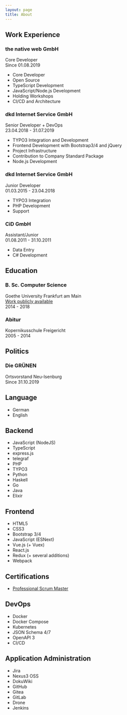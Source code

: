 ```yaml
---
layout: page
title: About
---
```


<section class="about__section about__work">

## Work Experience

  <div class="about__work-item">
    <h3>the native web GmbH</h3>
    <span class="about__work-item-title">Core Developer</span>
    <div class="about__work-item-timespan">
      Since <time class="about__education-item-from" datetime="2019-08-01">01.08.2019</time>
    </div>
    <div class="about__work-item-description">
      <ul>
        <li>Core Developer</li>
        <li>Open Source</li>
        <li>TypeScript Development</li>
        <li>JavaScript/Node.js Development</li>
        <li>Holding Workshops</li>
        <li>CI/CD and Architecture</li>
      </ul>
    </div>
  </div>
  <div class="about__work-item">
    <h3>dkd Internet Service GmbH</h3>
    <span class="about__work-item-title">Senior Developer + DevOps</span>
    <div class="about__work-item-timespan">
      <time class="about__education-item-from" datetime="2018-04-23">23.04.2018</time> - <time class="about__education-item-to" datetime="2019-07-31">31.07.2019</time>
    </div>
    <div class="about__work-item-description">
      <ul>
        <li>TYPO3 Integration and Development</li>
        <li>Frontend Development with Bootstrap3/4 and jQuery</li>
        <li>Project Infrastructure</li>
        <li>Contribution to Company Standard Package</li>
        <li>Node.js Development</li>
      </ul>
    </div>
  </div>
  <div class="about__work-item">
    <h3>dkd Internet Service GmbH</h3>
    <span class="about__work-item-title">Junior Developer</span>
    <div class="about__work-item-timespan">
      <time class="about__education-item-from" datetime="2015-03-01">01.03.2015</time> - <time class="about__education-item-to" datetime="2018-04-23">23.04.2018</time>
    </div>
    <div class="about__work-item-description">
      <ul>
        <li>TYPO3 Integration</li>
        <li>PHP Development</li>
        <li>Support</li>
      </ul>
    </div>
  </div>
  <div class="about__work-item">
    <h3>CiD GmbH</h3>
    <span class="about__work-item-title">Assistant/Junior</span>
    <div class="about__work-item-timespan">
      <time class="about__education-item-from" datetime="">01.08.2011</time> - <time class="about__education-item-to" datetime="">31.10.2011</time>
    </div>
    <div class="about__work-item-description">
      <ul>
        <li>Data Entry</li>
        <li>C# Development</li>
      </ul>
    </div>
  </div>
</section>
<section class="about__section about__education">

## Education

  <div class="about__education-item">
    <h3>B. Sc. Computer Science</h3>
    <span class="about__education-item-institute">Goethe University Frankfurt am Main</span>
    <div class="about__education-item-description"><a href="https://github.com/yeldiRium/uimadatabase" rel="noopener">Work publicly available</a></div>
    <div class="about__education-item-timespan">
      <time class="about__education-item-from" datetime="2014">2014</time> - <time class="about__education-item-to" datetime="2018">2018</time>
    </div>
  </div>
  <div class="about__education-item">
    <h3>Abitur</h3>
    <span class="about__education-item-institute">Kopernikusschule Freigericht</span>
    <div class="about__education-item-timespan">
      <time class="about__education-item-from" datetime="2005">2005</time> - <time class="about__education-item-to" datetime="2014">2014</time>
    </div>
  </div>
</section>
<section class="about__section about__politics clearfix-before">

## Politics

  <div class="about__politics-item">
    <h3>Die GRÜNEN</h3>
    <span class="about__politics-item-position">Ortsvorstand Neu-Isenburg</span>
    <div class="about__politics-item-timespan">
      Since <time class="about__politics-item-from" datetime="2019-10-31">31.10.2019</time>
    </div>
  </div>
</section>
<section class="about__section about__language">

## Language

  <ul class="skills-list">
    <li class="skills-list__item">
      <div class="skills-list__item-inner">
        <span>German</span>
        <div class="skills-list__progress-bar">
          <div class="skills-list__progress-bar-inner" style="width: 100%;"></div>
        </div>
      </div>
    </li>
    <li class="skills-list__item">
      <div class="skills-list__item-inner">
        <span>English</span>
        <div class="skills-list__progress-bar">
          <div class="skills-list__progress-bar-inner" style="width: 95%;"></div>
        </div>
      </div>
    </li>
  </ul>
</section>
<section class="about__section about__backend clearfix-before">

## Backend

  <ul class="skills-list">
    <li class="skills-list__item">
      <div class="skills-list__item-inner">
        <span>JavaScript (NodeJS)</span>
        <div class="skills-list__progress-bar">
          <div class="skills-list__progress-bar-inner" style="width: 95%;"></div>
        </div>
      </div>
    </li>
    <li class="skills-list__item">
      <div class="skills-list__item-inner">
        <span>TypeScript</span>
        <div class="skills-list__progress-bar">
          <div class="skills-list__progress-bar-inner" style="width: 90%;"></div>
        </div>
      </div>
    </li>
    <li class="skills-list__item">
      <div class="skills-list__item-inner">
        <span>express.js</span>
        <div class="skills-list__progress-bar">
          <div class="skills-list__progress-bar-inner" style="width: 85%;"></div>
        </div>
      </div>
    </li>
    <li class="skills-list__item">
      <div class="skills-list__item-inner">
        <span>telegraf</span>
        <div class="skills-list__progress-bar">
          <div class="skills-list__progress-bar-inner" style="width: 80%;"></div>
        </div>
      </div>
    </li>
    <li class="skills-list__item">
      <div class="skills-list__item-inner">
        <span>PHP</span>
        <div class="skills-list__progress-bar">
          <div class="skills-list__progress-bar-inner" style="width: 95%;"></div>
        </div>
      </div>
    </li>
    <li class="skills-list__item">
      <div class="skills-list__item-inner">
        <span>TYPO3</span>
        <div class="skills-list__progress-bar">
          <div class="skills-list__progress-bar-inner" style="width: 85%;"></div>
        </div>
      </div>
    </li>
    <li class="skills-list__item">
      <div class="skills-list__item-inner">
        <span>Python</span>
        <div class="skills-list__progress-bar">
          <div class="skills-list__progress-bar-inner" style="width: 60%;"></div>
        </div>
      </div>
    </li>
    <li class="skills-list__item">
      <div class="skills-list__item-inner">
        <span>Haskell</span>
        <div class="skills-list__progress-bar">
          <div class="skills-list__progress-bar-inner" style="width: 50%;"></div>
        </div>
      </div>
    </li>
    <li class="skills-list__item">
      <div class="skills-list__item-inner">
        <span>Go</span>
        <div class="skills-list__progress-bar">
          <div class="skills-list__progress-bar-inner" style="width: 40%;"></div>
        </div>
      </div>
    </li>
    <li class="skills-list__item">
      <div class="skills-list__item-inner">
        <span>Java</span>
        <div class="skills-list__progress-bar">
          <div class="skills-list__progress-bar-inner" style="width: 25%;"></div>
        </div>
      </div>
    </li>
    <li class="skills-list__item">
      <div class="skills-list__item-inner">
        <span>Elixir</span>
        <div class="skills-list__progress-bar">
          <div class="skills-list__progress-bar-inner" style="width: 15%;"></div>
        </div>
      </div>
    </li>
  </ul>
</section>
<section class="about__section about__frontend">

## Frontend

  <ul class="skills-list">
    <li class="skills-list__item">
      <div class="skills-list__item-inner">
        <span>HTML5</span>
        <div class="skills-list__progress-bar">
          <div class="skills-list__progress-bar-inner" style="width: 85%;"></div>
        </div>
      </div>
    </li>
    <li class="skills-list__item">
      <div class="skills-list__item-inner">
        <span>CSS3</span>
        <div class="skills-list__progress-bar">
          <div class="skills-list__progress-bar-inner" style="width: 85%;"></div>
        </div>
      </div>
    </li>
    <li class="skills-list__item">
      <div class="skills-list__item-inner">
        <span>Bootstrap 3/4</span>
        <div class="skills-list__progress-bar">
          <div class="skills-list__progress-bar-inner" style="width: 80%;"></div>
        </div>
      </div>
    </li>
    <li class="skills-list__item">
      <div class="skills-list__item-inner">
        <span>JavaScript (ESNext)</span>
        <div class="skills-list__progress-bar">
          <div class="skills-list__progress-bar-inner" style="width: 95%;"></div>
        </div>
      </div>
    </li>
    <li class="skills-list__item">
      <div class="skills-list__item-inner">
        <span>Vue.js (+ Vuex)</span>
        <div class="skills-list__progress-bar">
          <div class="skills-list__progress-bar-inner" style="width: 90%;"></div>
        </div>
      </div>
    </li>
    <li class="skills-list__item">
      <div class="skills-list__item-inner">
        <span>React.js</span>
        <div class="skills-list__progress-bar">
          <div class="skills-list__progress-bar-inner" style="width: 70%;"></div>
        </div>
      </div>
    </li>
    <li class="skills-list__item">
      <div class="skills-list__item-inner">
        <span>Redux (+ several additions)</span>
        <div class="skills-list__progress-bar">
          <div class="skills-list__progress-bar-inner" style="width: 90%;"></div>
        </div>
      </div>
    </li>
    <li class="skills-list__item">
      <div class="skills-list__item-inner">
        <span>Webpack</span>
        <div class="skills-list__progress-bar">
          <div class="skills-list__progress-bar-inner" style="width: 90%;"></div>
        </div>
      </div>
    </li>
  </ul>
</section>
<section class="about__section about__certifications clearfix-before">

## Certifications

- [Professional Scrum Master](https://www.scrum.org/user/465695)
</section>
<section class="about__section about__devops clearfix-before">

## DevOps

  <ul class="skills-list">
    <li class="skills-list__item">
      <div class="skills-list__item-inner">
        <span>Docker</span>
        <div class="skills-list__progress-bar">
          <div class="skills-list__progress-bar-inner" style="width: 95%;"></div>
        </div>
      </div>
    </li>
    <li class="skills-list__item">
      <div class="skills-list__item-inner">
        <span>Docker Compose</span>
        <div class="skills-list__progress-bar">
          <div class="skills-list__progress-bar-inner" style="width: 85%;"></div>
        </div>
      </div>
    </li>
    <li class="skills-list__item">
      <div class="skills-list__item-inner">
        <span>Kubernetes</span>
        <div class="skills-list__progress-bar">
          <div class="skills-list__progress-bar-inner" style="width: 70%;"></div>
        </div>
      </div>
    </li>
    <li class="skills-list__item">
      <div class="skills-list__item-inner">
        <span>JSON Schema 4/7</span>
        <div class="skills-list__progress-bar">
          <div class="skills-list__progress-bar-inner" style="width: 70%;"></div>
        </div>
      </div>
    </li>
    <li class="skills-list__item">
      <div class="skills-list__item-inner">
        <span>OpenAPI 3</span>
        <div class="skills-list__progress-bar">
          <div class="skills-list__progress-bar-inner" style="width: 60%;"></div>
        </div>
      </div>
    </li>
    <li class="skills-list__item">
      <div class="skills-list__item-inner">
        <span>CI/CD</span>
        <div class="skills-list__progress-bar">
          <div class="skills-list__progress-bar-inner" style="width: 70%;"></div>
        </div>
      </div>
    </li>
  </ul>
</section>
<section class="about__section about__administration">

## Application Administration

  <ul class="skills-list">
    <li class="skills-list__item">
      <div class="skills-list__item-inner">
        <span>Jira</span>
        <div class="skills-list__progress-bar">
          <div class="skills-list__progress-bar-inner" style="width: 70%;"></div>
        </div>
      </div>
    </li>
    <li class="skills-list__item">
      <div class="skills-list__item-inner">
        <span>Nexus3 OSS</span>
        <div class="skills-list__progress-bar">
          <div class="skills-list__progress-bar-inner" style="width: 60%;"></div>
        </div>
      </div>
    </li>
    <li class="skills-list__item">
      <div class="skills-list__item-inner">
        <span>DokuWiki</span>
        <div class="skills-list__progress-bar">
          <div class="skills-list__progress-bar-inner" style="width: 90%;"></div>
        </div>
      </div>
    </li>
    <li class="skills-list__item">
      <div class="skills-list__item-inner">
        <span>GitHub</span>
        <div class="skills-list__progress-bar">
          <div class="skills-list__progress-bar-inner" style="width: 80%;"></div>
        </div>
      </div>
    </li>
    <li class="skills-list__item">
      <div class="skills-list__item-inner">
        <span>Gitea</span>
        <div class="skills-list__progress-bar">
          <div class="skills-list__progress-bar-inner" style="width: 70%;"></div>
        </div>
      </div>
    </li>
    <li class="skills-list__item">
      <div class="skills-list__item-inner">
        <span>GitLab</span>
        <div class="skills-list__progress-bar">
          <div class="skills-list__progress-bar-inner" style="width: 60%;"></div>
        </div>
      </div>
    </li>
    <li class="skills-list__item">
      <div class="skills-list__item-inner">
        <span>Drone</span>
        <div class="skills-list__progress-bar">
          <div class="skills-list__progress-bar-inner" style="width: 70%;"></div>
        </div>
      </div>
    </li>
    <li class="skills-list__item">
      <div class="skills-list__item-inner">
        <span>Jenkins</span>
        <div class="skills-list__progress-bar">
          <div class="skills-list__progress-bar-inner" style="width: 70%;"></div>
        </div>
      </div>
    </li>
  </ul>
</section>
